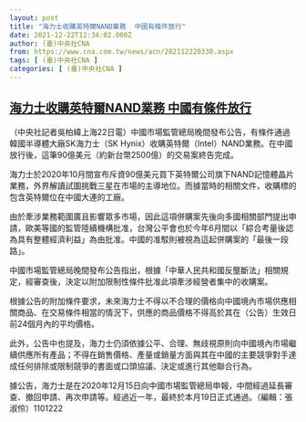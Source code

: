 ```yaml
---
layout: post
title: "海力士收購英特爾NAND業務  中國有條件放行"
date: 2021-12-22T12:34:02.000Z
author: (臺)中央社CNA
from: https://www.cna.com.tw/news/acn/202112220330.aspx
tags: [ (臺)中央社CNA ]
categories: [ (臺)中央社CNA ]
---
```

<!--1640176442000-->
[海力士收購英特爾NAND業務  中國有條件放行](https://www.cna.com.tw/news/acn/202112220330.aspx)
------

<div>
<div></div><div><p>（中央社記者吳柏緯上海22日電）中國市場監管總局晚間發布公告，有條件通過韓國半導體大廠SK海力士（SK Hynix）收購英特爾（Intel）NAND業務。在中國放行後，這筆90億美元（約新台幣2500億）的交易案終告完成。</p><p>海力士於2020年10月間宣布斥資90億美元買下英特爾公司旗下NAND記憶體晶片業務，外界解讀試圖挑戰三星在市場的主導地位。而據當時的相關文件，收購標的包含英特爾位在中國大連的工廠。</p><p>由於牽涉業務範圍廣且影響眾多市場，因此這項併購案先後向多國相關部門提出申請，歐美等國的監管陸續機構批准，台灣公平會也於今年6月間以「綜合考量後認為具有整體經濟利益」為由批准。中國的准駁則被視為這起併購案的「最後一段路」。</p><p>中國市場監管總局晚間發布公告指出，根據「中華人民共和國反壟斷法」相關規定，經審查後，決定以附加限制性條件批准此項牽涉經營者集中的收購案。</p><p>根據公告的附加條件要求，未來海力士不得以不合理的價格向中國境內市場供應相關商品、在交易條件相當的情況下，供應的商品價格不得高於其在（公告）生效日前24個月內的平均價格。</p><p>此外，公告中也提及，海力士仍須依據公平、合理、無歧視原則向中國境內市場繼續供應所有產品；不得在銷售價格、產量或銷量方面與其在中國的主要競爭對手達成任何排除或限制競爭的書面或口頭協議、決定或進行其他聯合行為。</p><p>據公告，海力士是在2020年12月15日向中國市場監管總局申報，中間經過延長審查、撤回申請、再次申請等。經過近一年，最終於本月19日正式通過。（編輯：張淑伶）1101222</p></div>
</div>
